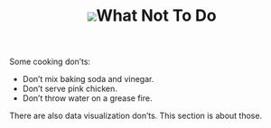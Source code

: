 <div data-type="part" class="red">
  <header>
    <h1><img src="../images/sections/06/what-not-to-do.png" />What Not To Do</h1>
  </header>
<!--
Section tag replaced with div Gitbook publishing
   <section class="content">-->
  <div class="content">
    <p>Some cooking don&rsquo;ts:</p>
    <p>
      <ul>
        <li>Don&rsquo;t mix baking soda and vinegar.</li>
        <li>Don&rsquo;t serve pink chicken.</li>
        <li>Don&rsquo;t throw water on a grease fire.</li>
      </ul>
    </p>
    <p>There are also data visualization don&rsquo;ts. This section is about those.</p>
  <!--</section>-->
  </div>
</div>
